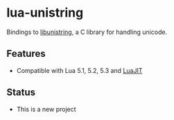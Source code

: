 # lua-unistring

Bindings to [libunistring](https://www.gnu.org/software/libunistring), a C library for handling unicode.

## Features

  - Compatible with Lua 5.1, 5.2, 5.3 and [LuaJIT](http://luajit.org/)


## Status

  - This is a new project
